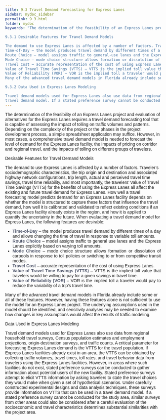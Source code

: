 ```yaml
---
title: 9.3 Travel Demand Forecasting for Express Lanes
sidebar: mydoc_sidebar
permalink: 9_3.html
folder: mydoc
keywords: "The determination of the feasibility of an Express Lanes project and evaluation of alternatives for the Express Lanes require a travel demand forecasting tool that is capable of assessing the impact of tolling on traffic volumes and patterns. Depending on the complexity of the project or the phases in the project development process, a simple spreadsheet application may suffice. However, in most cases, a comprehensive travel demand model is needed to forecast the level of demand for the Express Lanes facility, the impacts of pricing on corridor and regional travel, and the impacts of tolling on different groups of travelers.

9.3.1 Desirable Features for Travel Demand Models

The demand to use Express Lanes is affected by a number of factors. Traveler’s sociodemographic characteristics, the trip origin and destination and associated highway network configurations, trip length, actual and perceived travel time savings, travel time reliability, and most importantly, the travelers’ Value of Travel Time Savings (VTTS) for the benefits of using the Express Lanes all affect the existing and future travel demand for Express Lanes. How well a travel forecasting model predicts demand for an Express Lanes facility depends on whether the model is structured to capture these factors that influence the travel demand, how well it is calibrated and validated to reflect existing conditions if an Express Lanes facility already exists in the region, and how it is applied to quantify the uncertainty in the future. When evaluating a travel demand model for Express Lanes, the following features are desirable:
Time-of-Day – the model produces travel demand by different times of a day and allows changing the time of travel in response to variable toll amounts.
Route Choice – model assigns traffic to general-use lanes and the Express Lanes explicitly based on varying toll amounts.
Mode Choice – mode choice structure allows formation or dissolution of carpools in response to toll policies or switching to or from competitive transit modes.
Travel Cost – accurate representation of the cost of using Express Lanes.
Value of Travel Time Savings (VTTS) – VTTS is the implied toll value that travelers would be willing to pay for a given savings in travel time.
Value of Reliability (VOR) – VOR is the implied toll a traveler would pay to reduce the variability of a trip’s travel time.
Many of the advanced travel demand models in Florida already include some or all of these features. However, having these features alone is not sufficient to use the model for an Express Lanes project. The underlying assumptions used in the model should be identified, and sensitivity analyses may be needed to examine how changes in key assumptions would affect the results of traffic modeling.

9.3.2 Data Used in Express Lanes Modeling

Travel demand models used for Express Lanes also use data from regional household travel surveys, Census population estimates and employment projections, origin-destination surveys, and traffic counts. A critical parameter for forecasting Express Lanes demand is the VTTS for the travel population. If Express Lanes facilities already exist in an area, the VTTS can be obtained by collecting traffic volumes, travel times, toll rates, and travel behavior data from travelers using the Express Lanes facilities. However, in areas where such facilities do not exist, stated preference surveys can be conducted to gather information about potential users of the new facility. Stated preference surveys attempt to elicit VTTS information by asking travelers to state the travel choices they would make when given a set of hypothetical scenarios. Under carefully constructed experimental designs and data analysis techniques, these surveys provide information on VTTS that can be used in a 
travel demand model. If a stated preference survey cannot be conducted for the study area, similar surveys from other areas could also be considered after a careful evaluation of the socioeconomic and travel characteristics determines substantial similarities with the project area."
---
```


<style>
  div{
    text-align: justify;
  }
</style>

The determination of the feasibility of an Express Lanes project and evaluation of alternatives for the Express Lanes requires a travel demand forecasting tool that is
capable of assessing the impact of tolling on traffic volumes and patterns. Depending on the complexity of the project or the phases in the project development process, a simple spreadsheet application may suffice. However, in most cases, a comprehensive travel demand model is needed to forecast the level of demand for the Express Lanes facility, the impacts of pricing on corridor and regional travel, and the impacts of tolling on different groups of travelers.

<span class="subtitle-3" data-chapter="9.3"> Desirable Features for Travel Demand Models</span>

The demand to use Express Lanes is affected by a number of factors. Traveler’s sociodemographic characteristics, the trip origin and destination and associated highway network configurations, trip length, actual and perceived travel time savings, travel time reliability, and most importantly, the travelers’ Value of Travel Time Savings (VTTS) for the benefits of using the Express Lanes all affect the existing and future travel demand for Express Lanes. How well a travel forecasting model predicts demand for an Express Lanes facility depends on whether the model is structured to capture these factors that influence the travel demand, how well it is calibrated and validated to reflect existing conditions if an Express Lanes facility already exists in the region, and how it is applied to quantify the uncertainty in the future. When evaluating a travel demand model for Express Lanes, the following features are desirable:

<html lang="en">
<head>
    <meta charset="UTF-8">
    <meta name="viewport" content="width=device-width, initial-scale=1.0">
    <title>FDOT Project Traffic Forecasting Handbook</title>
    <style>
        body {
            font-family: Arial, sans-serif;
        }
        #main-content ul {
            list-style-type: none; /* Removes default bullets */
            padding: 0; /* Removes default padding from the list */
        }
        #main-content ul li {
            padding-left: 20px; /* Adds padding for custom bullet */
            text-indent: -20px; /* Aligns text properly with custom bullet */
        }
        #main-content ul li:before {
            content: "\25A0"; /* Unicode for square */
            color: #d32f2f; /* Color of the bullet */
            padding-right: 10px; /* Space between the bullet and text */
        }
    </style>
</head>
<body>
    <div id="sidebar">
        <!-- Your sidebar content goes here -->
    </div>
    <div id="red-square">
        <ul>
            <li><span style="color:#50576b"><b>Time-of-Day</b> </span>– the model produces travel demand by different times of a day and allows changing the time of travel in response to variable toll amounts.</li>
            <li><span style="color:#50576b"><b>Route Choice</b> </span>– model assigns traffic to general use lanes and the Express Lanes explicitly based on varying toll amounts.</li>
            <li><span style="color:#50576b"><b>Mode Choice</b> </span>– mode choice structure allows formation or dissolution of carpools in response to toll policies or switching to or from competitive transit modes.</li>
            <li><span style="color:#50576b"><b>Travel Cost</b> </span>– accurate representation of the cost of using Express Lanes.</li>
            <li><span style="color:#50576b"><b>Value of Travel Time Savings (VTTS)</b> </span>– VTTS is the implied toll value that travelers would be willing to pay for a given savings in travel time.</li>
            <li><span style="color:#50576b"><b>Value of Reliability (VOR)</b> </span>– VOR is the implied toll a traveler would pay to reduce the variability of a trip’s travel time.</li>
        </ul>
    </div>
</body>
</html>

Many of the advanced travel demand models in Florida already include some or all of these features.
However, having these features alone is not sufficient to use the model for an Express Lanes project.
The underlying assumptions used in the model should be identified, and sensitivity analyses may
be needed to examine how changes in key assumptions would affect the results of traffic modeling.

<span class="subtitle-3" data-chapter="9.3"> Data Used in Express Lanes Modeling</span>

Travel demand models used for Express Lanes also use data from regional household travel surveys, Census population estimates and employment projections, origin-destination surveys, and traffic counts. A critical parameter for forecasting Express Lanes demand is the VTTS for the travel population. If Express Lanes facilities already exist in an area, the VTTS can be obtained by collecting traffic volumes, travel times, toll rates, and travel behavior data from travelers using the Express Lanes facilities. However, in areas where such facilities do not exist, stated preference surveys can be conducted to gather information about potential users of the new facility. Stated preference surveys attempt to elicit VTTS information by asking travelers to state the travel choices they would make when given a set of hypothetical scenarios. Under carefully constructed experimental designs and data analysis techniques, these surveys provide information on VTTS that can be used in a 
travel demand model. If a stated preference survey cannot be conducted for the study area, similar surveys from other areas could also be considered after a careful evaluation of the socioeconomic and travel characteristics determines substantial similarities with the project area.
